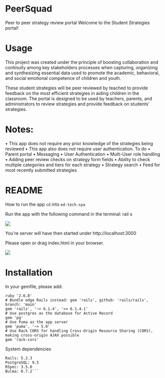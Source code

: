# PeerSquad

Peer to peer strategy review portal
Welcome to the Student Strategies portal!

# Usage
This project was created under the principle of boosting collaboration and continuity among key stakeholders processes when capturing, organizing and synthesizing essential data used to promote the academic, behavioral, and social emotional competence of children and youth.

These student strategies will be peer reviewed by teached to provide feedback on the most efficient strategies in aiding children in the classroom. The portal is designed to be used by teachers, parents, and administrators to review strategies and provide feedback on students’ strategies.

# Notes:


• This app does not require any prior knowledge of the strategies being reviewed
• This app also does not require user authentication.
To do
• Parent portal • Messaging • User Authentication • Multi-User role handling • Adding peer review checks on strategy form fields • Ability to check multiple categories and tiers for each strategy • Strategy search • Feed for most recently submitted strategies

# README
How to run the app
```cd``` into ```ed-tech-spa```

Run the app with the following command in the terminal: rail s

<img src="/gifs/rails-server.gif">



You're server will have then started under http://localhost:3000

Please open or drag index.html in your browser.

<img src="/gifs/drag.gif">


# Installation

In your gemfile, please add:
```
ruby '2.6.8'
# Bundle edge Rails instead: gem 'rails', github: 'rails/rails', branch: 'main'
gem 'rails', '~> 6.1.4', '>= 6.1.4.1'
# Use postgres as the database for Active Record
gem 'pg'
# Use Puma as the app server
gem 'puma', '~> 5.0'
# Use Rack CORS for handling Cross-Origin Resource Sharing (CORS), making cross-origin AJAX possible
gem 'rack-cors'

```
System dependencies
```Ruby: 2.5.1
Rails: 5.2.3
PostgreSQL: 9.5
RSpec: 3.5.0
Bulma: 0.7.2```
